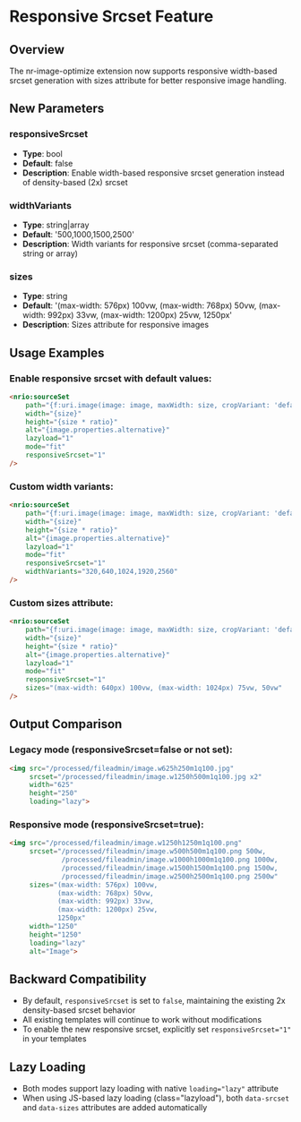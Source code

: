 # Responsive Srcset Feature

## Overview
The nr-image-optimize extension now supports responsive width-based srcset generation with sizes attribute for better responsive image handling.

## New Parameters

### responsiveSrcset
- **Type**: bool
- **Default**: false
- **Description**: Enable width-based responsive srcset generation instead of density-based (2x) srcset

### widthVariants
- **Type**: string|array
- **Default**: '500,1000,1500,2500'
- **Description**: Width variants for responsive srcset (comma-separated string or array)

### sizes
- **Type**: string
- **Default**: '(max-width: 576px) 100vw, (max-width: 768px) 50vw, (max-width: 992px) 33vw, (max-width: 1200px) 25vw, 1250px'
- **Description**: Sizes attribute for responsive images

## Usage Examples

### Enable responsive srcset with default values:
```html
<nrio:sourceSet 
    path="{f:uri.image(image: image, maxWidth: size, cropVariant: 'default')}"
    width="{size}"
    height="{size * ratio}"
    alt="{image.properties.alternative}"
    lazyload="1"
    mode="fit"
    responsiveSrcset="1"
/>
```

### Custom width variants:
```html
<nrio:sourceSet 
    path="{f:uri.image(image: image, maxWidth: size, cropVariant: 'default')}"
    width="{size}"
    height="{size * ratio}"
    alt="{image.properties.alternative}"
    lazyload="1"
    mode="fit"
    responsiveSrcset="1"
    widthVariants="320,640,1024,1920,2560"
/>
```

### Custom sizes attribute:
```html
<nrio:sourceSet 
    path="{f:uri.image(image: image, maxWidth: size, cropVariant: 'default')}"
    width="{size}"
    height="{size * ratio}"
    alt="{image.properties.alternative}"
    lazyload="1"
    mode="fit"
    responsiveSrcset="1"
    sizes="(max-width: 640px) 100vw, (max-width: 1024px) 75vw, 50vw"
/>
```

## Output Comparison

### Legacy mode (responsiveSrcset=false or not set):
```html
<img src="/processed/fileadmin/image.w625h250m1q100.jpg" 
     srcset="/processed/fileadmin/image.w1250h500m1q100.jpg x2"
     width="625" 
     height="250" 
     loading="lazy">
```

### Responsive mode (responsiveSrcset=true):
```html
<img src="/processed/fileadmin/image.w1250h1250m1q100.png"
     srcset="/processed/fileadmin/image.w500h500m1q100.png 500w,
             /processed/fileadmin/image.w1000h1000m1q100.png 1000w,
             /processed/fileadmin/image.w1500h1500m1q100.png 1500w,
             /processed/fileadmin/image.w2500h2500m1q100.png 2500w"
     sizes="(max-width: 576px) 100vw,
            (max-width: 768px) 50vw,
            (max-width: 992px) 33vw,
            (max-width: 1200px) 25vw,
            1250px"
     width="1250"
     height="1250"
     loading="lazy"
     alt="Image">
```

## Backward Compatibility
- By default, `responsiveSrcset` is set to `false`, maintaining the existing 2x density-based srcset behavior
- All existing templates will continue to work without modifications
- To enable the new responsive srcset, explicitly set `responsiveSrcset="1"` in your templates

## Lazy Loading
- Both modes support lazy loading with native `loading="lazy"` attribute
- When using JS-based lazy loading (class="lazyload"), both `data-srcset` and `data-sizes` attributes are added automatically
